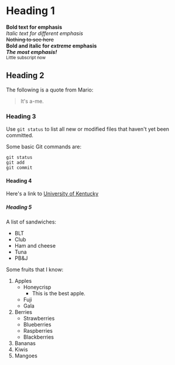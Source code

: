 # Heading 1

**Bold text for emphasis**  
_Italic text for different emphasis_  
~~Nothing to see here~~  
**Bold and italic for _extreme_ emphasis**  
***The most emphasis!***  
<sub>Little subscript now</sub>

## Heading 2

The following is a quote from Mario:
> It's a-me.

### Heading 3

Use `git status` to list all new or modified files that haven't yet been committed.

Some basic Git commands are:
```
git status
git add
git commit
```

#### Heading 4

Here's a link to [University of Kentucky](https://www.uky.edu)

##### Heading 5

A list of sandwiches:
- BLT
- Club
- Ham and cheese
- Tuna
- PB&J

Some fruits that I know:
1. Apples
	- Honeycrisp
		- This is the best apple.
	- Fuji
	- Gala
1. Berries
	- Strawberries
	- Blueberries
	- Raspberries
	- Blackberries
1. Bananas
1. Kiwis
1. Mangoes
